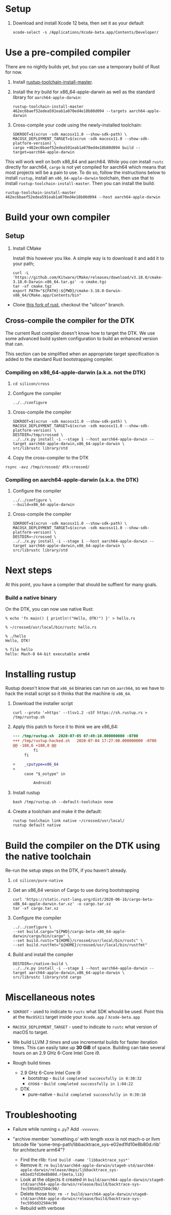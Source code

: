 # Setup

1. Download and install Xcode 12 beta, then set it as your default

    ```
    xcode-select -s /Applications/Xcode-beta.app/Contents/Developer/
    ```

# Use a pre-compiled compiler

There are no nightly builds yet, but you can use a temporary build of Rust for now.

1. Install [rustup-toolchain-install-master][].

1. Install the *try* build for x86_64-apple-darwin as well as the standard library for `aarch64-apple-darwin`:

    ```
    rustup-toolchain-install-master 462ec6baef52edea591eab1a070ed4e18b80d094 --targets aarch64-apple-darwin
    ```

1. Cross-compile your code using the newly-installed toolchain:

    ```
    SDKROOT=$(xcrun -sdk macosx11.0 --show-sdk-path) \
    MACOSX_DEPLOYMENT_TARGET=$(xcrun -sdk macosx11.0 --show-sdk-platform-version) \
    cargo +462ec6baef52edea591eab1a070ed4e18b80d094 build --target=aarch64-apple-darwin
    ```

This will work well on both x86_64 and aarch64. While you *can*
install `rustc` directly for aarch64, `cargo` is not yet compiled for
aarch64 which means that most projects will be a pain to use. To do
so, follow the instructions below to install `rustup`, install an
`x86_64-apple-darwin` toolchain, then use that to install
`rustup-toolchain-install-master`. Then you can install the build:

```
rustup-toolchain-install-master 462ec6baef52edea591eab1a070ed4e18b80d094 --host aarch64-apple-darwin
```

[rustup-toolchain-install-master]: https://github.com/kennytm/rustup-toolchain-install-master

# Build your own compiler

## Setup

1. Install CMake

    Install this however you like. A simple way is to download it and add it to your path;

    ```
    curl -L 'https://github.com/Kitware/CMake/releases/download/v3.18.0/cmake-3.18.0-Darwin-x86_64.tar.gz' -o cmake.tgz
    tar -xf cmake.tgz
    export PATH="${PATH}:${PWD}/cmake-3.18.0-Darwin-x86_64/CMake.app/Contents/bin"
    ```

- Clone [this fork of rust][fork], checkout the "silicon" branch.

[fork]: https://github.com/shepmaster/rust

## Cross-compile the compiler for the DTK

The current Rust compiler doesn't know how to target the DTK. We use
some advanced build system configuration to build an enhanced version
that can.

This section can be simplified when an appropriate target
specification is added to the standard Rust bootstrapping compiler.

### Compiling on x86_64-apple-darwin (a.k.a. not the DTK)

1. `cd silicon/cross`

1. Configure the compiler

    ```
    ../../configure
    ```

1. Cross-compile the compiler

    ```
    SDKROOT=$(xcrun -sdk macosx11.0 --show-sdk-path) \
    MACOSX_DEPLOYMENT_TARGET=$(xcrun -sdk macosx11.0 --show-sdk-platform-version) \
    DESTDIR=/tmp/crossed \
    ../../x.py install -i --stage 1 --host aarch64-apple-darwin --target aarch64-apple-darwin,x86_64-apple-darwin \
    src/librustc library/std
    ```

1. Copy the cross-compiler to the DTK

```
rsync -avz /tmp/crossed/ dtk:crossed/
```

### Compiling on aarch64-apple-darwin (a.k.a. the DTK)

1. Configure the compiler

    ```
    ../../configure \
    --build=x86_64-apple-darwin
    ```

1. Cross-compile the compiler

    ```
    SDKROOT=$(xcrun -sdk macosx11.0 --show-sdk-path) \
    MACOSX_DEPLOYMENT_TARGET=$(xcrun -sdk macosx11.0 --show-sdk-platform-version) \
    DESTDIR=~/crossed \
    ../../x.py install -i --stage 1 --host aarch64-apple-darwin --target aarch64-apple-darwin,x86_64-apple-darwin \
    src/librustc library/std
    ```

# Next steps

At this point, you have a compiler that should be suffient for many goals.

### Build a native binary

On the DTK, you can now use native Rust:

```
% echo 'fn main() { println!("Hello, DTK!") }' > hello.rs

% ~/crossed/usr/local/bin/rustc hello.rs

% ./hello
Hello, DTK!

% file hello
hello: Mach-O 64-bit executable arm64
```

# Installing rustup

Rustup doesn't know that `x86_64` binaries can run on `aarch64`, so we
have to hack the install script so it thinks that the machine is
`x86_64`.

1. Download the installer script

    ```
    curl --proto '=https' --tlsv1.2 -sSf https://sh.rustup.rs > /tmp/rustup.sh
    ```

1. Apply this patch to force it to think we are x86_64:

    ```diff
    --- /tmp/rustup.sh  2020-07-05 07:49:10.000000000 -0700
    +++ /tmp/rustup-hacked.sh   2020-07-04 17:27:08.000000000 -0700
    @@ -188,6 +188,8 @@
             fi
         fi

    +    _cputype=x86_64
    +
         case "$_ostype" in

             Android)
    ```

1. Install rustup

    ```
    bash /tmp/rustup.sh --default-toolchain none
    ```

1. Create a toolchain and make it the default:

    ```
    rustup toolchain link native ~/crossed/usr/local/
    rustup default native
    ```

# Build the compiler on the DTK using the native toolchain

Re-run the setup steps on the DTK, if you haven't already.

1. `cd silicon/pure-native`

1. Get an x86_64 version of Cargo to use during bootstrapping

    ```
    curl 'https://static.rust-lang.org/dist/2020-06-16/cargo-beta-x86_64-apple-darwin.tar.xz' -o cargo.tar.xz
    tar -xf cargo.tar.xz
    ```

1. Configure the compiler

    ```
    ../../configure \
    --set build.cargo="${PWD}/cargo-beta-x86_64-apple-darwin/cargo/bin/cargo" \
    --set build.rustc="${HOME}/crossed/usr/local/bin/rustc" \
    --set build.rustfmt="${HOME}/crossed/usr/local/bin/rustfmt"
    ```

1. Build and install the compiler

    ```
    DESTDIR=~/native-build \
    ../../x.py install -i --stage 1 --host aarch64-apple-darwin --target aarch64-apple-darwin,x86_64-apple-darwin \
    src/librustc library/std cargo
    ```

# Miscellaneous notes

- `SDKROOT` - used to indicate to `rustc` what SDK whould be
  used. Point this at the `MacOSX11` target inside your `Xcode.app` /
  `Xcode-beta.app`

- `MACOSX_DEPLOYMENT_TARGET` - used to indicate to `rustc` what
  version of macOS to target.

- We build LLVM *3 times* and use incremental builds for faster
  iteration times. This can easily take up **30 GiB** of
  space. Building can take several hours on an 2.9 GHz 6-Core Intel
  Core i9.

- Rough build times
  - 2.9 GHz 6-Core Intel Core i9
    - bootstrap - `Build completed successfully in 0:30:32`
    - cross - `Build completed successfully in 1:04:22`
  - DTK
    - pure-native - `Build completed successfully in 0:39:10`

# Troubleshooting

- Failure while running `x.py`? Add `-vvvvvvv`.

- "archive member 'something.o' with length xxxx is not mach-o or llvm bitcode file 'some-tmp-path/libbacktrace_sys-e02ed1fd10e8b80d.rlib' for architecture arm64"?
  - Find the rlib: `find build -name 'libbacktrace_sys*'`
  - Remove it: `rm build/aarch64-apple-darwin/stage0-std/aarch64-apple-darwin/release/deps/libbacktrace_sys-e02ed1fd10e8b80d.r{meta,lib}`
  - Look at the objects it created in `build/aarch64-apple-darwin/stage0-std/aarch64-apple-darwin/release/build/backtrace-sys-fec595dd32504c90/`
  - Delete those too: `rm -r build/aarch64-apple-darwin/stage0-std/aarch64-apple-darwin/release/build/backtrace-sys-fec595dd32504c90`
  - Rebuild with verbose
